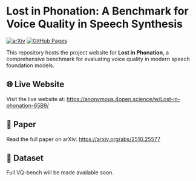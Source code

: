 # Lost in Phonation: A Benchmark for Voice Quality in Speech Synthesis

[![arXiv](https://img.shields.io/badge/arXiv-2510.25577-b31b1b.svg)](https://arxiv.org/abs/2510.25577)
[![GitHub Pages](https://img.shields.io/badge/GitHub-Pages-blue)](https://anonymous.4open.science/w/Lost-in-phonation-65B9/)

This repository hosts the project website for **Lost in Phonation**, a comprehensive benchmark for evaluating voice quality in modern speech foundation models.

## 🌐 Live Website

Visit the live website at: <https://anonymous.4open.science/w/Lost-in-phonation-65B9/>

## 📄 Paper

Read the full paper on arXiv: <https://arxiv.org/abs/2510.25577>

## 💾 Dataset

Full VQ-bench will be made available soon.

